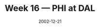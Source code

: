 ---
layout: game
title: Week 16 — PHI at DAL
season: 2002
game_id: 2002_16_PHI_DAL
week: 16
date: 2002-12-21
home_team: DAL
away_team: PHI
final_home: 
final_away: 
pbp_url: /assets/data/pbp/2002/2002_16_PHI_DAL.csv.gz
---